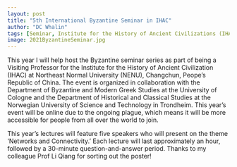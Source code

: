 ```yaml
---
layout: post
title: "5th International Byzantine Seminar in IHAC"
author: "DC Whalin"
tags: [Seminar, Institute for the History of Ancient Civilizations (IHAC), Northeat Normal University (NENU)]
image: 2021ByzantineSeminar.jpg
---
```


This year I will help host the Byzantine seminar series as part of being a Visiting Professor for the Institute for the History of Ancient Civilization (IHAC) at Northeast Normal University (NENU), Changchun, Peope’s Republic of China. The event is organized in collaboration with the Department of Byzantine and Modern Greek Studies at the University of Cologne and the Department of Historical and Classical Studies at the Norwegian University of Science and Technology in Trondheim. This year’s event will be online due to the ongoing plague, which means it will be more accessible for people from all over the world to join.

This year’s lectures will feature five speakers who will present on the theme ‘Networks and Connectivity.’ Each lecture will last approximately an hour, followed by a 30-minute question-and-answer period. Thanks to my colleague Prof Li Qiang for sorting out the poster!
